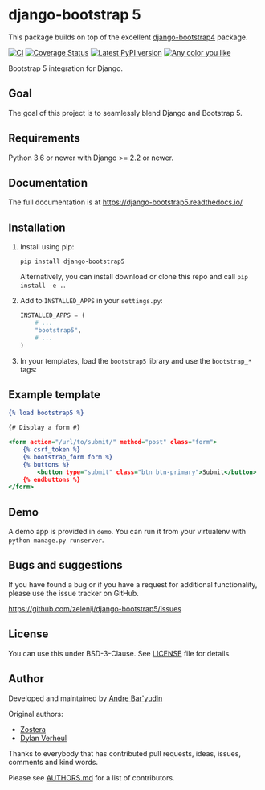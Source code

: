 # django-bootstrap 5

This package builds on top of the excellent [django-bootstrap4](https://github.com/zostera/django-bootstrap4) package.

[![CI](https://github.com/zelenij/django-bootstrap5/workflows/CI/badge.svg?branch=main)](https://github.com/django-bootstrap5/actions?workflow=CI)
[![Coverage Status](https://coveralls.io/repos/github/django-bootstrap5/badge.svg?branch=main)](https://coveralls.io/github/django-bootstrap5?branch=main)
[![Latest PyPI version](https://img.shields.io/pypi/v/django-bootstrap5.svg)](https://pypi.python.org/pypi/django-bootstrap5)
[![Any color you like](https://img.shields.io/badge/code%20style-black-000000.svg)](https://github.com/ambv/black)

Bootstrap 5 integration for Django.

## Goal

The goal of this project is to seamlessly blend Django and Bootstrap 5.

## Requirements

Python 3.6 or newer with Django >= 2.2 or newer.

## Documentation

The full documentation is at https://django-bootstrap5.readthedocs.io/

## Installation

1. Install using pip:

    ```shell script
    pip install django-bootstrap5
    ```
   
   Alternatively, you can install download or clone this repo and call ``pip install -e .``.

2. Add to `INSTALLED_APPS` in your `settings.py`:

   ```python
   INSTALLED_APPS = (
       # ...
       "bootstrap5",
       # ...
   )
   ````

3. In your templates, load the `bootstrap5` library and use the `bootstrap_*` tags:

## Example template

```djangotemplate
{% load bootstrap5 %}

{# Display a form #}

<form action="/url/to/submit/" method="post" class="form">
    {% csrf_token %}
    {% bootstrap_form form %}
    {% buttons %}
        <button type="submit" class="btn btn-primary">Submit</button>
    {% endbuttons %}
</form>
```

Demo
----

A demo app is provided in `demo`. You can run it from your virtualenv with `python manage.py runserver`.


Bugs and suggestions
--------------------

If you have found a bug or if you have a request for additional functionality, please use the issue tracker on GitHub.

https://github.com/zelenij/django-bootstrap5/issues


License
-------

You can use this under BSD-3-Clause. See [LICENSE](LICENSE) file for details.


Author
------

Developed and maintained by [Andre Bar'yudin](https://www.baryudin.com)

Original authors: 

* [Zostera](https://zostera.nl)
* [Dylan Verheul](https://github.com/dyve)

Thanks to everybody that has contributed pull requests, ideas, issues, comments and kind words.

Please see [AUTHORS.md](AUTHORS.md) for a list of contributors.

